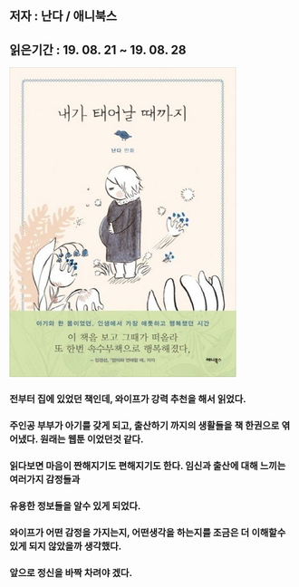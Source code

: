## 저자 : 난다 / 애니북스

## 읽은기간 : 19. 08. 21 ~ 19. 08. 28

![Smithsonian Image](../../public/images/books-images/born.jpg)


### 전부터 집에 있었던 책인데, 와이프가 강력 추천을 해서 읽었다.

### 주인공 부부가 아기를 갖게 되고, 출산하기 까지의 생활들을 책 한권으로 엮어냈다. 원래는 웹툰 이었던것 같다.

### 읽다보면 마음이 짠해지기도 편해지기도 한다. 임신과 출산에 대해 느끼는 여러가지 감정들과

### 유용한 정보들을 알수 있게 되었다.

### 와이프가 어떤 감정을 가지는지, 어떤생각을 하는지를 조금은 더 이해할수 있게 되지 않았을까 생각했다.

### 앞으로 정신을 바짝 차려야 겠다.




